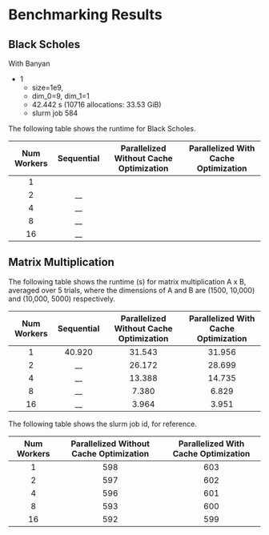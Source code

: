 # Benchmarking Results

## Black Scholes

With Banyan
- 1
  - size=1e9, 
  - dim_0=9, dim_1=1
  - 42.442 s (10716 allocations: 33.53 GiB)
  - slurm job 584


The following table shows the runtime for Black Scholes.

| Num Workers | Sequential | Parallelized Without Cache Optimization | Parallelized With Cache Optimization |
| :---: | :---: | :---: | :---: |
| 1 |  |  | | |
| 2 | __ |  | | | 
| 4 | __ |  | | |
| 8 | __ |  | | |
| 16 | __ |  | |


## Matrix Multiplication

The following table shows the runtime (s) for matrix multiplication A x B, averaged over 5 trials, where the dimensions of A and B are (1500, 10,000) and (10,000, 5000) respectively.

| Num Workers | Sequential | Parallelized Without Cache Optimization | Parallelized With Cache Optimization |
| :---: | :---: | :---: | :---: |
| 1 | 40.920 | 31.543 | 31.956 |
| 2 | __ | 26.172 | 28.699 | 
| 4 | __ | 13.388 | 14.735 |
| 8 | __ | 7.380 | 6.829 |
| 16 | __ | 3.964 | 3.951 |


The following table shows the slurm job id, for reference.

| Num Workers | Parallelized Without Cache Optimization | Parallelized With Cache Optimization |
| :---: | :---: | :---: |
| 1 | 598 | 603 |
| 2 | 597 | 602 |
| 4 | 596 | 601 |
| 8 | 593 | 600 |
| 16 | 592 | 599 |

